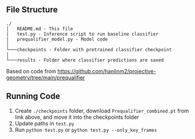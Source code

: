 ## File Structure

```
./
│   README.md - This file
|   test.py - Inference script to run baseline classifier
|   prequalifier_model.py - Model code
│
└───checkpoints - Folder with pretrained classifier checkpoint
│
└───results - Folder where classifier predictions are saved
```

Based on code from https://github.com/hanlinm2/projective-geometry/tree/main/prequalifier

## Running Code
1. Create `./checkpoints` folder, download `Prequalifier_combined.pt` from link above, and move it into the checkpoints folder
2. Update paths in `test.py`
3. Run `python test.py` or `python test.py --only_key_frames`
